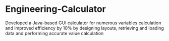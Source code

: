 # Engineering-Calculator
Developed a Java-based GUI calculator for numerous variables calculation and improved efficiency by 10% by designing layouts, retrieving and loading data and performing accurate value calculation
